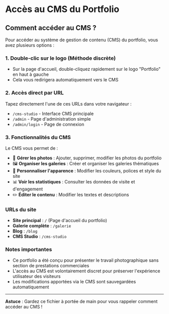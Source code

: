 # Accès au CMS du Portfolio

## Comment accéder au CMS ?

Pour accéder au système de gestion de contenu (CMS) du portfolio, vous avez plusieurs options :

### 1. Double-clic sur le logo (Méthode discrète)
- Sur la page d'accueil, double-cliquez rapidement sur le logo "Portfolio" en haut à gauche
- Cela vous redirigera automatiquement vers le CMS

### 2. Accès direct par URL
Tapez directement l'une de ces URLs dans votre navigateur :
- `/cms-studio` - Interface CMS principale
- `/admin` - Page d'administration simple
- `/admin/login` - Page de connexion

### 3. Fonctionnalités du CMS

Le CMS vous permet de :
- 📸 **Gérer les photos** : Ajouter, supprimer, modifier les photos du portfolio
- 🖼️ **Organiser les galeries** : Créer et organiser les galeries thématiques
- 🎨 **Personnaliser l'apparence** : Modifier les couleurs, polices et style du site
- 📊 **Voir les statistiques** : Consulter les données de visite et d'engagement
- ✏️ **Éditer le contenu** : Modifier les textes et descriptions

### URLs du site

- **Site principal** : `/` (Page d'accueil du portfolio)
- **Galerie complète** : `/galerie`
- **Blog** : `/blog`
- **CMS Studio** : `/cms-studio`

### Notes importantes

- Ce portfolio a été conçu pour présenter le travail photographique sans section de prestations commerciales
- L'accès au CMS est volontairement discret pour préserver l'expérience utilisateur des visiteurs
- Les modifications apportées via le CMS sont sauvegardées automatiquement

---

**Astuce** : Gardez ce fichier à portée de main pour vous rappeler comment accéder au CMS !

